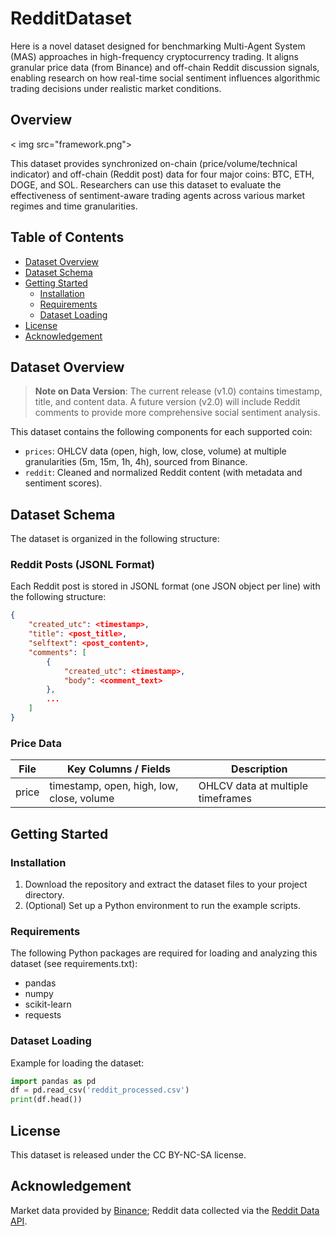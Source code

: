 # RedditDataset

Here is a novel dataset designed for benchmarking Multi-Agent System (MAS) approaches in high-frequency cryptocurrency trading. It aligns granular price data (from Binance) and off-chain Reddit discussion signals, enabling research on how real-time social sentiment influences algorithmic trading decisions under realistic market conditions.

## Overview

< img src="framework.png">

This dataset provides synchronized on-chain (price/volume/technical indicator) and off-chain (Reddit post) data for four major coins: BTC, ETH, DOGE, and SOL. Researchers can use this dataset to evaluate the effectiveness of sentiment-aware trading agents across various market regimes and time granularities.

## Table of Contents

- [Dataset Overview](#dataset-overview)
- [Dataset Schema](#dataset-schema)
- [Getting Started](#getting-started)
  - [Installation](#installation)
  - [Requirements](#requirements)
  - [Dataset Loading](#dataset-loading)
- [License](#license)
- [Acknowledgement](#acknowledgement)

## Dataset Overview

> **Note on Data Version**: The current release (v1.0) contains timestamp, title, and content data. A future version (v2.0) will include Reddit comments to provide more comprehensive social sentiment analysis.

This dataset contains the following components for each supported coin:

- `prices`: OHLCV data (open, high, low, close, volume) at multiple granularities (5m, 15m, 1h, 4h), sourced from Binance.
- `reddit`: Cleaned and normalized Reddit content (with metadata and sentiment scores).

## Dataset Schema

The dataset is organized in the following structure:

### Reddit Posts (JSONL Format)
Each Reddit post is stored in JSONL format (one JSON object per line) with the following structure:
```json
{
    "created_utc": <timestamp>,
    "title": <post_title>,
    "selftext": <post_content>,
    "comments": [
        {
            "created_utc": <timestamp>,
            "body": <comment_text>
        },
        ...
    ]
}
```

### Price Data
| File | Key Columns / Fields | Description |
|------|---------------------|-------------|
| price | timestamp, open, high, low, close, volume | OHLCV data at multiple timeframes |

## Getting Started

### Installation

1. Download the repository and extract the dataset files to your project directory.
2. (Optional) Set up a Python environment to run the example scripts.

### Requirements

The following Python packages are required for loading and analyzing this dataset (see requirements.txt):

- pandas
- numpy
- scikit-learn
- requests

### Dataset Loading

Example for loading the dataset:

```python
import pandas as pd
df = pd.read_csv('reddit_processed.csv')
print(df.head())
```

## License

This dataset is released under the CC BY-NC-SA license.

## Acknowledgement

Market data provided by [Binance](https://data.binance.vision/?prefix=data/spot/monthly/klines/); Reddit data collected via the [Reddit Data API](https://www.reddit.com/dev/api).

